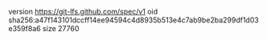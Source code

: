 version https://git-lfs.github.com/spec/v1
oid sha256:a47f143101dccff14ee94594c4d8935b513e4c7ab9be2ba299df1d03e359f8a6
size 27760
